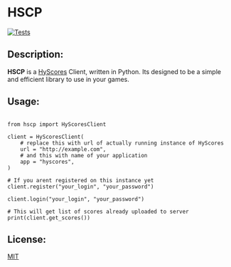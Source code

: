 # HSCP

[![Tests](https://github.com/moonburnt/hscp/actions/workflows/tests.yml/badge.svg)](https://github.com/moonburnt/hscp/actions/workflows/tests.yml)

## Description:

**HSCP** is a [HyScores](https://github.com/0x5b/hyscores) Client, written in
Python. Its designed to be a simple and efficient library to use in your games.

## Usage:

```python3

from hscp import HyScoresClient

client = HyScoresClient(
    # replace this with url of actually running instance of HyScores
    url = "http://example.com",
    # and this with name of your application
    app = "hyscores",
)

# If you arent registered on this instance yet
client.register("your_login", "your_password")

client.login("your_login", "your_password")

# This will get list of scores already uploaded to server
print(client.get_scores())
```

## License:

[MIT](https://github.com/moonburnt/hscp/blob/master/LICENSE)
